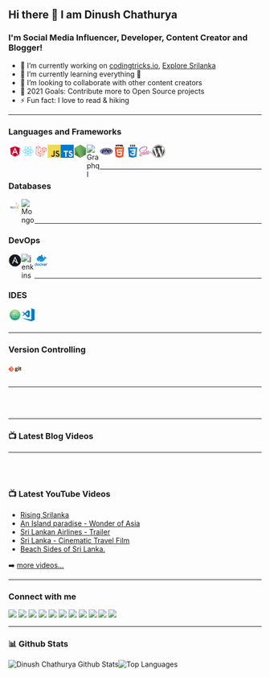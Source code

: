 ## Hi there 👋 I am Dinush Chathurya

### I'm Social Media Influencer, Developer, Content Creator and Blogger!

- 🔭 I’m currently working on  [codingtricks.io](http://codingtricks.io/), [Explore Srilanka](https://www.youtube.com/channel/UCEByobwqWIcn7ujLG9TTDcQ)
- 🌱 I’m currently learning everything 🤣
- 👯 I’m looking to collaborate with other content creators
- 🥅 2021 Goals: Contribute more to Open Source projects
- ⚡ Fun fact: I love to read & hiking

---

### Languages and Frameworks

<img align="left" alt="Angular" width="26px" src="https://raw.githubusercontent.com/github/explore/80688e429a7d4ef2fca1e82350fe8e3517d3494d/topics/angular/angular.png" />
<img align="left" alt="React" width="26px" src="https://raw.githubusercontent.com/github/explore/80688e429a7d4ef2fca1e82350fe8e3517d3494d/topics/react/react.png" />
<img align="left" alt="Laravel" width="26px" src="https://raw.githubusercontent.com/github/explore/56a826d05cf762b2b50ecbe7d492a839b04f3fbf/topics/laravel/laravel.png" />
<img align="left" alt="JavaScript" width="26px" src="https://raw.githubusercontent.com/github/explore/80688e429a7d4ef2fca1e82350fe8e3517d3494d/topics/javascript/javascript.png" />
<img align="left" alt="Typescript" width="26px" src="https://raw.githubusercontent.com/github/explore/80688e429a7d4ef2fca1e82350fe8e3517d3494d/topics/typescript/typescript.png" />
<img align="left" alt="Nodejs" width="26px" src="https://raw.githubusercontent.com/github/explore/80688e429a7d4ef2fca1e82350fe8e3517d3494d/topics/nodejs/nodejs.png" />
<img align="left" alt="Graphql" width="26px" src="https://graphql.org/img/logo.svg" />
<img align="left" alt="PHP" width="26px" src="https://raw.githubusercontent.com/github/explore/ccc16358ac4530c6a69b1b80c7223cd2744dea83/topics/php/php.png" />
<img align="left" alt="HTML5" width="26px" src="https://raw.githubusercontent.com/github/explore/80688e429a7d4ef2fca1e82350fe8e3517d3494d/topics/html/html.png" />
<img align="left" alt="CSS3" width="26px" src="https://raw.githubusercontent.com/github/explore/80688e429a7d4ef2fca1e82350fe8e3517d3494d/topics/css/css.png" />
<img align="left" alt="Sass" width="26px" src="https://raw.githubusercontent.com/github/explore/80688e429a7d4ef2fca1e82350fe8e3517d3494d/topics/sass/sass.png" />
<img align="left" alt="Wordpress" width="26px" src="https://raw.githubusercontent.com/github/explore/80688e429a7d4ef2fca1e82350fe8e3517d3494d/topics/wordpress/wordpress.png" />

<br/>
<br/>

---

### Databases

<img align="left" alt="MySQL" width="26px" src="https://raw.githubusercontent.com/github/explore/80688e429a7d4ef2fca1e82350fe8e3517d3494d/topics/mysql/mysql.png" />
<img align="left" alt="Mongo" width="26px" src="https://avatars.githubusercontent.com/u/45120?s=200&v=4" />

<br/>
<br/>

---

### DevOps

<img align="left" alt="jenkins" width="26px" src="https://raw.githubusercontent.com/github/explore/80688e429a7d4ef2fca1e82350fe8e3517d3494d/topics/ansible/ansible.png" />
<img align="left" alt="jenkins" width="26px" src="https://avatars.githubusercontent.com/u/107424?s=200&v=4" />
<img align="left" alt="jenkins" width="26px" src="https://raw.githubusercontent.com/github/explore/80688e429a7d4ef2fca1e82350fe8e3517d3494d/topics/docker/docker.png" />

<br>
<br>

---

### IDES

<img align="left" alt="Atom" width="26px" src="https://raw.githubusercontent.com/github/explore/80688e429a7d4ef2fca1e82350fe8e3517d3494d/topics/atom/atom.png" />
<img align="left" alt="Visual Studio Code" width="26px" src="https://raw.githubusercontent.com/github/explore/80688e429a7d4ef2fca1e82350fe8e3517d3494d/topics/visual-studio-code/visual-studio-code.png" />

<br/>
<br/>

---

### Version Controlling

<img align="left" alt="Git" width="26px" src="https://raw.githubusercontent.com/github/explore/80688e429a7d4ef2fca1e82350fe8e3517d3494d/topics/git/git.png" />


<br/>
<br/>

<!-- <div style="text-align:center;">

![Anurag's github stats](https://github-readme-stats.vercel.app/api?username=dinushchathurya&count_private=true&show_icons=true&theme=radical)

[![Omid Nikrah StackOverflow](https://github-readme-stackoverflow.vercel.app/?userID=9960450&theme=dark)](https://stackoverflow.com/users/9960450/dinush-chathurya)
![Top Langs](https://github-readme-stats.vercel.app/api/top-langs/?username=dinushchathurya) -->

 <!-- 📊 **This week I spent my time on**

![wakatime stats](https://github-readme-stats-taupe-two.vercel.app/api/wakatime?username=dinushchathurya&hide_title=true&hide_border=true&langs_count=5) -->

---
<br><br>

---
### 📺 Latest Blog Videos
<!-- BLOG:START -->
<!-- BLOG:END -->
---
<br><br>

### 📺 Latest YouTube Videos

<!-- YOUTUBE:START -->
- [Rising Srilanka](https://www.youtube.com/watch?v=9E92mYNIepA)
- [An Island paradise - Wonder of Asia](https://www.youtube.com/watch?v=oOgxKIV641o)
- [Sri Lankan Airlines - Trailer](https://www.youtube.com/watch?v=U9oPv_T2k8g)
- [Sri  Lanka - Cinematic Travel Film](https://www.youtube.com/watch?v=wfhQf8EcSXU)
- [Beach Sides of Sri Lanka.](https://www.youtube.com/watch?v=imBeu23sUf8)
<!-- YOUTUBE:END -->


➡️ [more videos...](https://www.youtube.com/channel/UCEByobwqWIcn7ujLG9TTDcQ)

---

### Connect with me

[<img src="https://img.icons8.com/fluent/25/000000/facebook-new.png"/>](https://m.facebook.com/dinush.chathurya)
[<img src="https://img.icons8.com/fluent/25/000000/twitter.png"/>](https://twitter.com/DinushChathurya)
[<img src="https://img.icons8.com/color/25/000000/linkedin.png"/>](https://www.linkedin.com/in/dinushchathurya)
[<img src="https://img.icons8.com/fluent/25/000000/youtube-play.png"/>](https://www.youtube.com/channel/UCEByobwqWIcn7ujLG9TTDcQ)
[<img src="https://img.icons8.com/fluent/25/000000/domain.png"/>](https://dinushchathurya.github.io)
[<img src="https://img.icons8.com/color/25/000000/npm.png"/>](https://www.npmjs.com/~dinush)
[<img src="https://img.icons8.com/ios-filled/25/000000/laravel.png"/>](https://packagist.org/users/dinushchathurya/packages/)
[<img src="https://img.icons8.com/windows/25/000000/kaggle.png"/>](https://www.kaggle.com/dinushchathurya)
[<img src="https://img.icons8.com/ios-glyphs/25/000000/fm-radio.png"/>](https://dinushchathurya.github.io/radio)
[<img src="https://img.icons8.com/bubbles/25/000000/patreon.png"/>](https://www.patreon.com/dinushchathurya)
[<img src="https://img.icons8.com/color/25/000000/rss.png"/>](https://codingtricks.io/)

---


### 📊 Github Stats

<div class="row" style="height:195px;">
  <img align="left" alt="Dinush Chathurya Github Stats" src="https://github-readme-stats.vercel.app/api?username=dinushchathurya&count_private=true&show_icons=true&theme=algolia" />
    <img align="left" alt="Top Languages" src="https://github-readme-stats.vercel.app/api/top-langs/?username=dinushchathurya&theme=algolia&langs_count=15&layout=compact" />
 
</div>

<!-- <details>
  <summary>:zap: Github Stats</summary>

  <img align="left" alt="Dinush Chathurya Github Stats" src="https://github-readme-stats.vercel.app/api?username=dinushchathurya&count_private=true&show_icons=true&theme=algolia" />

</details>


<details>
  <summary>:zap: Top Languages</summary>

  <img align="left" alt="Top Languages" src="https://github-readme-stats.vercel.app/api/top-langs/?username=dinushchathurya&theme=algolia&langs_count=15&layout=compact" />

</details> -->

